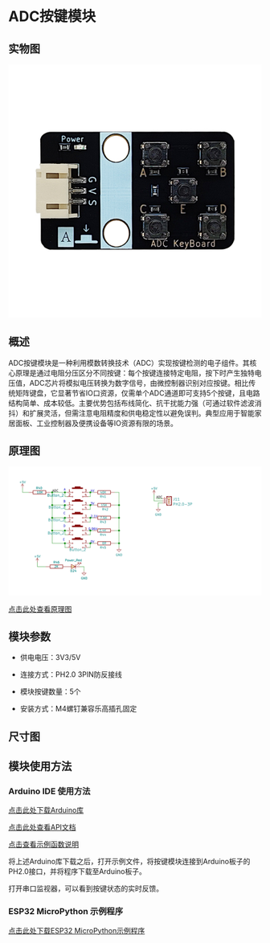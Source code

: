 # ADC按键模块

## 实物图

![ADC按键模块实物图](picture/adc_button_module.jpg)

## 概述

ADC按键模块是一种利用模数转换技术（ADC）实现按键检测的电子组件。其核心原理是通过电阻分压区分不同按键：每个按键连接特定电阻，按下时产生独特电压值，ADC芯片将模拟电压转换为数字信号，由微控制器识别对应按键。相比传统矩阵键盘，它显著节省IO口资源，仅需单个ADC通道即可支持5个按键，且电路结构简单、成本较低。主要优势包括布线简化、抗干扰能力强（可通过软件滤波消抖）和扩展灵活，但需注意电阻精度和供电稳定性以避免误判。典型应用于智能家居面板、工业控制器及便携设备等IO资源有限的场景。

## 原理图

![ADC按键模块原理图](picture/schematic_diagram.jpg)

[点击此处查看原理图](zh-cn/ph2.0_sensors/base_input_module/adc_button_module/ADC_keyboard.pdf ':ignore')

## 模块参数

- 供电电压：3V3/5V

- 连接方式：PH2.0 3PIN防反接线

- 模块按键数量：5个

- 安装方式：M4螺钉兼容乐高插孔固定

## 尺寸图

## 模块使用方法

### Arduino IDE 使用方法

[点击此处下载Arduino库](zh-cn/ph2.0_sensors/base_input_module/adc_button_module/Adc_Button_v1.0.0.zip ':ignore')

[点击此处查看API文档](https://emakefun-arduino-library.github.io/em_adc_button/html/zh-CN/functions_func.html)

[点击查看示例函数说明](https://emakefun-arduino-library.github.io/em_adc_button/html/zh-CN/get_button_status_8ino-example.html)

将上述Arduino库下载之后，打开示例文件，将按键模块连接到Arduino板子的PH2.0接口，并将程序下载至Arduino板子。

打开串口监视器，可以看到按键状态的实时反馈。

### ESP32 MicroPython 示例程序

[点击此处下载ESP32 MicroPython示例程序](zh-cn/ph2.0_sensors/base_input_module/adc_button_module/adc_button_esp32_micropython.zip ':ignore')
